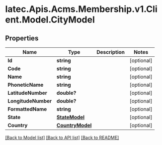 # Iatec.Apis.Acms.Membership.v1.Client.Model.CityModel
## Properties

Name | Type | Description | Notes
------------ | ------------- | ------------- | -------------
**Id** | **string** |  | [optional] 
**Code** | **string** |  | [optional] 
**Name** | **string** |  | [optional] 
**PhoneticName** | **string** |  | [optional] 
**LatitudeNumber** | **double?** |  | [optional] 
**LongitudeNumber** | **double?** |  | [optional] 
**FormattedName** | **string** |  | [optional] 
**State** | [**StateModel**](StateModel.md) |  | [optional] 
**Country** | [**CountryModel**](CountryModel.md) |  | [optional] 

[[Back to Model list]](../README.md#documentation-for-models) [[Back to API list]](../README.md#documentation-for-api-endpoints) [[Back to README]](../README.md)

